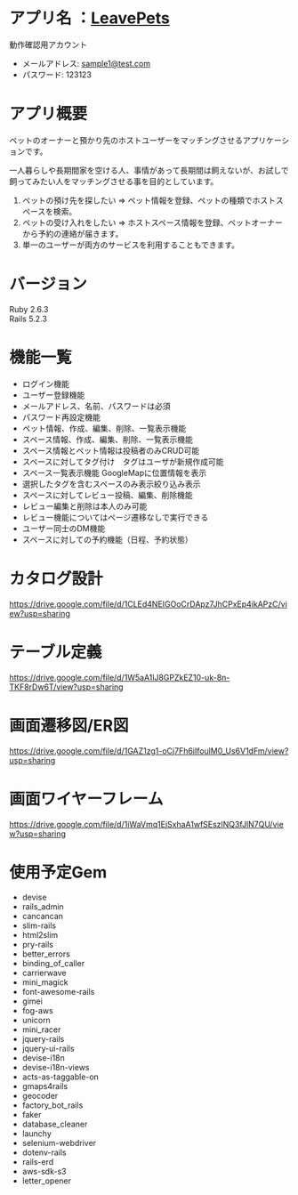 # アプリ名 ：[LeavePets](https://safe-eyrie-23127.herokuapp.com)

動作確認用アカウント
- メールアドレス: sample1@test.com
- パスワード: 123123

# アプリ概要
ペットのオーナーと預かり先のホストユーザーをマッチングさせるアプリケーションです。

一人暮らしや長期間家を空ける人、事情があって長期間は飼えないが、お試しで飼ってみたい人をマッチングさせる事を目的としています。
  1. ペットの預け先を探したい => ペット情報を登録、ペットの種類でホストスペースを検索。
  2. ペットの受け入れをしたい => ホストスペース情報を登録、ペットオーナーから予約の連絡が届きます。
  3. 単一のユーザーが両方のサービスを利用することもできます。

# バージョン
Ruby 2.6.3  
Rails 5.2.3

# 機能一覧
- ログイン機能
- ユーザー登録機能
- メールアドレス、名前、パスワードは必須
- パスワード再設定機能
- ペット情報、作成、編集、削除、一覧表示機能
- スペース情報、作成、編集、削除、一覧表示機能
- スペース情報とペット情報は投稿者のみCRUD可能
- スペースに対してタグ付け　タグはユーザが新規作成可能
- スペース一覧表示機能	GoogleMapに位置情報を表示
- 選択したタグを含むスペースのみ表示絞り込み表示
- スペースに対してレビュー投稿、編集、削除機能
- レビュー編集と削除は本人のみ可能
- レビュー機能についてはページ遷移なしで実行できる
- ユーザー同士のDM機能
- スペースに対しての予約機能（日程、予約状態）

# カタログ設計
https://drive.google.com/file/d/1CLEd4NEIGOoCrDApz7JhCPxEp4ikAPzC/view?usp=sharing

# テーブル定義
https://drive.google.com/file/d/1W5aA1lJ8GPZkEZ10-uk-8n-TKF8rDw6T/view?usp=sharing

# 画面遷移図/ER図
https://drive.google.com/file/d/1GAZ1zg1-oCj7Fh6iIfoulM0_Us6V1dFm/view?usp=sharing

# 画面ワイヤーフレーム
https://drive.google.com/file/d/1iWaVmq1EjSxhaA1wfSEszlNQ3fJlN7QU/view?usp=sharing

# 使用予定Gem
- devise
- rails_admin
- cancancan
- slim-rails
- html2slim
- pry-rails
- better_errors
- binding_of_caller
- carrierwave
- mini_magick
- font-awesome-rails
- gimei
- fog-aws
- unicorn
- mini_racer
- jquery-rails
- jquery-ui-rails
- devise-i18n
- devise-i18n-views
- acts-as-taggable-on
- gmaps4rails
- geocoder
- factory_bot_rails
- faker
- database_cleaner
- launchy
- selenium-webdriver
- dotenv-rails
- rails-erd
- aws-sdk-s3
- letter_opener